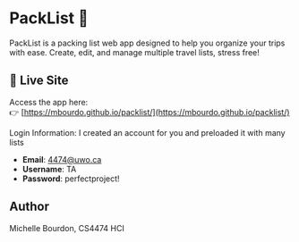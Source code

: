 # PackList 🎒

PackList is a packing list web app designed to help you organize your trips with ease. Create, edit, and manage multiple travel lists, stress free!

## 🚀 Live Site

Access the app here:  
👉 [https://mbourdo.github.io/packlist/](https://mbourdo.github.io/packlist/)

Login Information: I created an account for you and preloaded it with many lists
- **Email**: 4474@uwo.ca  
- **Username**: TA  
- **Password**: perfectproject!


## Author
Michelle Bourdon, CS4474 HCI 

